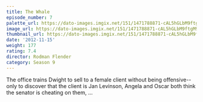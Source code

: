 ```yaml
---
title: The Whale
episode_number: 7
palette_url: https://dato-images.imgix.net/151/1471788871-cAL5hGLbM9ftgM9wnYNihosZtMM.jpg?ixlib=rb-1.1.0&ch=DPR%2CWidth&auto=enhance&palette=json
image_url: https://dato-images.imgix.net/151/1471788871-cAL5hGLbM9ftgM9wnYNihosZtMM.jpg?ixlib=rb-1.1.0&ch=DPR%2CWidth&auto=compress%2Cformat&w=500
thumbnail_url: https://dato-images.imgix.net/151/1471788871-cAL5hGLbM9ftgM9wnYNihosZtMM.jpg?ixlib=rb-1.1.0&ch=DPR%2CWidth&auto=enhance&w=500&h=280&fit=crop&fm=jpg
date: '2012-11-15'
weight: 177
rating: 7.4
director: Rodman Flender
category: Season 9
---
```


The office trains Dwight to sell to a female client without being offensive--only to discover that the client is Jan Levinson, Angela and Oscar both think the senator is cheating on them, ...